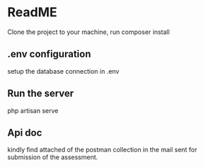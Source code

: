 # ReadME
Clone the project to your machine,
run composer install

## .env configuration

setup the database connection in .env

## Run the server

php artisan serve

## Api doc

kindly find attached of the postman collection in the mail sent for submission of the assessment.
